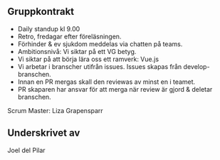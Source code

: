## Gruppkontrakt
  - Daily standup kl 9.00
  - Retro, fredagar efter föreläsningen.
  - Förhinder & ev sjukdom meddelas via chatten på teams.
  - Ambitionsnivå: Vi siktar på ett VG betyg.
  - Vi siktar på att börja lära oss ett ramverk: Vue.js
  - Vi arbetar i branscher utifrån issues. Issues skapas från develop-branschen. 
  - Innan en PR mergas skall den reviewas av minst en i teamet.
  - PR skaparen har ansvar för att merga när review är gjord & deletar branschen. 
  
 Scrum Master: Liza Grapensparr





## Underskrivet av
Joel del Pilar
